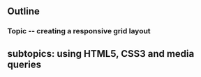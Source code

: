 ## Outline

### Topic -- creating a responsive grid layout 

## subtopics: using HTML5, CSS3 and media queries 
